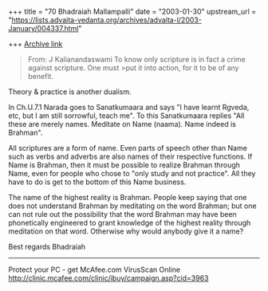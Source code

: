 +++
title = "70 Bhadraiah Mallampalli"
date = "2003-01-30"
upstream_url = "https://lists.advaita-vedanta.org/archives/advaita-l/2003-January/004337.html"

+++
[Archive link](https://lists.advaita-vedanta.org/archives/advaita-l/2003-January/004337.html)

>From: J Kalianandaswami To know only scripture is in fact a crime against
>scripture. One must >put it into action, for it to be of any benefit.

Theory & practice is another dualism.

In Ch.U.7.1 Narada goes to Sanatkumaara and says "I have learnt Rgveda, etc,
but I am still sorrowful, teach me". To this Sanatkumaara replies "All these
are merely names. Meditate on Name (naama). Name indeed is Brahman".

All scriptures are a form of name. Even parts of speech other than Name such
as verbs and adverbs are also names of their respective functions. If Name
is Brahman, then it must be possible to realize Brahman through Name, even
for people who chose to "only study and not practice". All they have to do
is get to the bottom of this Name business.

The name of the highest reality is Brahman. People keep saying that one does
not understand Brahman by meditating on the word Brahman; but one can not
rule out the possibility that the word Brahman may have been phonetically
engineered to grant knowledge of the highest reality through meditation on
that word. Otherwise why would anybody give it a name?

Best regards
Bhadraiah

_________________________________________________________________
Protect your PC - get McAfee.com VirusScan Online
http://clinic.mcafee.com/clinic/ibuy/campaign.asp?cid=3963

